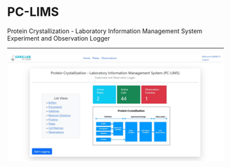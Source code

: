 # PC-LIMS
Protein Crystallization - Laboratory Information Management System
Experiment and Observation Logger
***************************************
![[PC-LIMS Workflow] (media/app_screenshot.jpg)](https://github.com/balurm/pc_lims/blob/master/media/app_screenshot.jpg)
